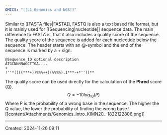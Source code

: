 ```yaml
---
OMICS: "[[L1 Genomics and NGS]]"
---
```

Similar to [[FASTA files|FASTA]], FASTQ is also a text based file format, but it is mainly used for [[Sequencing|nucleotide]] sequence data. The main difference to FASTA is, that it also includes a quality score of the sequence. The quality score of the sequence is added for each nucleotide below the sequence. The header starts with an @-symbol and the end of the sequence is marked by a + sign.

```
@Sequence_ID optional description
ATGCNNNNAGCTTGA....
+
!''*((((***+))%%%++)(%%%%).1***-+*''))**
```
The quality score can be used directly for the calculation of the **Phred** score (Q).
$$
Q = -10log_{10}(P)
$$
Where P is the probability of a wrong base in the sequence. The higher the Q value, the lower the probability of finding the wrong base.![[content/Attachments/Genomics_intro_KIMN20_-1822122806.png]]

---
Created: 2024-11-26 09:11